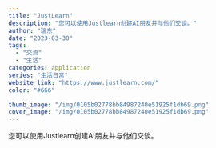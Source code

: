 ```yaml
---
title: "JustLearn"
description: "您可以使用Justlearn创建AI朋友并与他们交谈。"
author: "瑞东"
date: "2023-03-30"
tags:
  - "交流"
  - "生活"
categories: application
series: "生活日常"
website_link: "https://www.justlearn.com/"
color: "#666"

thumb_image: "/img/0105b02778bb84987240e51925f1db69.png"
cover_image: "/img/0105b02778bb84987240e51925f1db69.png"
---
```


您可以使用Justlearn创建AI朋友并与他们交谈。